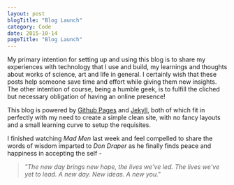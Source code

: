 ```yaml
---
layout: post
blogTitle: "Blog Launch"
category: Code
date: 2015-10-14
pageTitle: "Blog Launch"
---
```

My primary intention for setting up and using this blog is to share my experiences with technology that I use and build, my learnings and thoughts about works of science, art and life in general\. I certainly wish that these posts help someone save time and effort while giving them new insights\. The other intention of course, being a humble geek, is to fulfill the cliched but necessary obligation of having an online presence!

This blog is powered by [Github Pages](https://pages.github.com/) and [Jekyll](http://jekyllrb.com), both of which fit in perfectly with my need to create a simple clean site, with no fancy layouts and a small learning curve to setup the requisites\.

I finished watching *Mad Men* last week and feel compelled to share the words of wisdom imparted to *Don Draper* as he finally finds peace and happiness in accepting the self \-

> *\"The new day brings new hope, the lives we\'ve led\.
> The lives we\'ve yet to lead\.
> A new day\. New ideas\. A new you\.\"*
